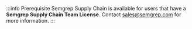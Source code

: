 :::info Prerequisite
Semgrep Supply Chain is available for users that have a **Semgrep Supply Chain Team License**. Contact [sales@semgrep.com](mailto:sales@semgrep.com) for more information.
:::